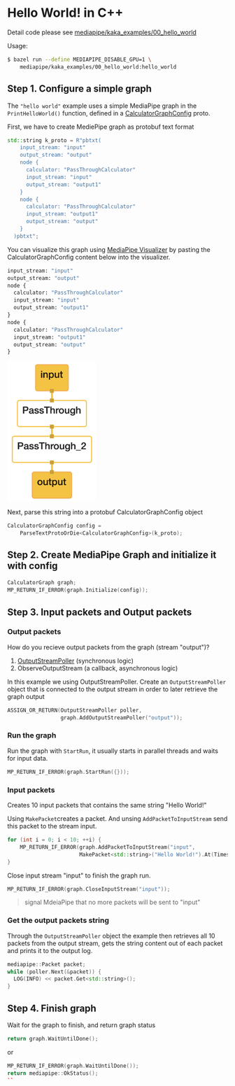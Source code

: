 # Hello World! in C++

Detail code please see [mediapipe/kaka_examples/00_hello_world](https://github.com/kaka-lin/mediapipe/tree/kaka/mediapipe/kaka_examples/00_hello_world)

Usage:

```bash
$ bazel run --define MEDIAPIPE_DISABLE_GPU=1 \
    mediapipe/kaka_examples/00_hello_world:hello_world
```

## Step 1. Configure a simple graph

The `"hello world"` example uses a simple MediaPipe graph in the `PrintHelloWorld()` function, defined in a [CalculatorGraphConfig](https://github.com/google/mediapipe/blob/master/mediapipe/framework/calculator.proto) proto.

First, we have to create MediePipe graph as protobuf text format

```cpp
std::string k_proto = R"pbtxt(
    input_stream: "input"
    output_stream: "output"
    node {
      calculator: "PassThroughCalculator"
      input_stream: "input"
      output_stream: "output1"
    }
    node {
      calculator: "PassThroughCalculator"
      input_stream: "output1"
      output_stream: "output"
    }
  )pbtxt";
```

You can visualize this graph using [MediaPipe Visualizer](https://viz.mediapipe.dev/) by pasting the CalculatorGraphConfig content below into the visualizer.

```proto
input_stream: "input"
output_stream: "output"
node {
  calculator: "PassThroughCalculator"
  input_stream: "input"
  output_stream: "output1"
}
node {
  calculator: "PassThroughCalculator"
  input_stream: "output1"
  output_stream: "output"
}
```

<img src="00_hello_world.png" width="40%">

Next, parse this string into a protobuf CalculatorGraphConfig object

```cpp
CalculatorGraphConfig config =
    ParseTextProtoOrDie<CalculatorGraphConfig>(k_proto);
```

## Step 2. Create MediaPipe Graph and initialize it with config

```cpp
CalculatorGraph graph;
MP_RETURN_IF_ERROR(graph.Initialize(config));
```

## Step 3. Input packets and Output packets

### Output packets

How do you recieve output packets from the graph (stream "output")?

1. [OutputStreamPoller](https://github.com/google/mediapipe/blob/master/mediapipe/framework/output_stream_poller.h#L25) (synchronous logic)
2. ObserveOutputStream (a callback, asynchronous logic)

In this example we using OutputStreamPoller. Create an `OutputStreamPoller` object that is connected to the output stream in order to later retrieve the graph output

```cpp
ASSIGN_OR_RETURN(OutputStreamPoller poller,
                 graph.AddOutputStreamPoller("output"));
```

### Run the graph

Run the graph with `StartRun`, it usually starts in parallel threads and waits for input data.

```cpp
MP_RETURN_IF_ERROR(graph.StartRun({}));
```

### Input packets

Creates 10 input packets that contains the same string "Hello World!"

Using `MakePacket`creates a packet. And unsing `AddPacketToInputStream` send this packet to the stream input.

```cpp
for (int i = 0; i < 10; ++i) {
    MP_RETURN_IF_ERROR(graph.AddPacketToInputStream("input",
                       MakePacket<std::string>("Hello World!").At(Timestamp(i))));
}
```

Close input stream "input" to finish the graph run.

```cpp
MP_RETURN_IF_ERROR(graph.CloseInputStream("input"));
```

> signal MdeiaPipe that no more packets will be sent to "input"

### Get the output packets string

Through the `OutputStreamPoller` object the example then retrieves all 10 packets from the output stream, gets the string content out of each packet and prints it to the output log.

```cpp
mediapipe::Packet packet;
while (poller.Next(&packet)) {
  LOG(INFO) << packet.Get<std::string>();
}
```

## Step 4. Finish graph

Wait for the graph to finish, and return graph status

```cpp
return graph.WaitUntilDone();
```

or

```cpp
MP_RETURN_IF_ERROR(graph.WaitUntilDone());
return mediapipe::OkStatus();
``

